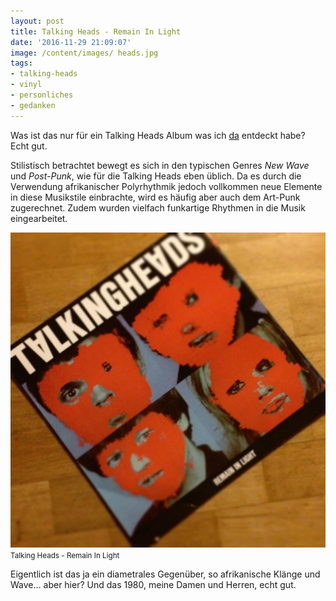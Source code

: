 ```yaml
---
layout: post
title: Talking Heads - Remain In Light
date: '2016-11-29 21:09:07'
image: /content/images/ heads.jpg
tags:
- talking-heads
- vinyl
- personliches
- gedanken
---
```


Was ist das nur für ein Talking Heads Album was ich [da](/2016/11/27/was-gibt-es-besseres/) entdeckt habe? Echt gut.

Stilistisch betrachtet bewegt es sich in den typischen Genres *New Wave* und *Post-Punk*, wie für die Talking Heads eben üblich. Da es durch die Verwendung afrikanischer Polyrhythmik jedoch vollkommen neue Elemente in diese Musikstile einbrachte, wird es häufig aber auch dem Art-Punk zugerechnet. Zudem wurden vielfach funkartige Rhythmen in die Musik eingearbeitet.

![Talking Heads - Remain In Light](/content/images/2016/11/15056652_1096772417105552_47767685668274176_n.jpg)
<small>Talking Heads - Remain In Light</small>

Eigentlich ist das ja ein diametrales Gegenüber, so afrikanische Klänge und Wave… aber hier? Und das 1980, meine Damen und Herren, echt gut.